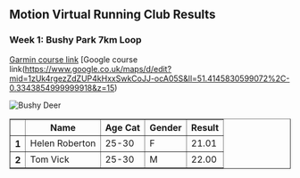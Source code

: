 ## Motion Virtual Running Club Results
### Week 1: Bushy Park 7km Loop

[Garmin course link](https://connect.garmin.com/modern/course/45546279)
[Google course link(https://www.google.co.uk/maps/d/edit?mid=1zUk4rgezZdZUP4kHxxSwkCoJJ-ocA05S&ll=51.4145830599072%2C-0.3343854999999918&z=15)

![Bushy Deer](https://user-images.githubusercontent.com/74325300/98930631-cc0cf500-24d4-11eb-9d39-260b7269e0ac.jpeg)

<table border="1" class="dataframe">
  <thead>
    <tr style="text-align: centre;">
      <th></th>
      <th>Name</th>
      <th>Age Cat</th>
      <th>Gender</th>
      <th>Result</th>
    </tr>
  </thead>
  <tbody>
    <tr>
      <th>1</th>
      <td>Helen Roberton</td>
      <td>25-30</td>
      <td>F</td>
      <td>21.01</td>
    </tr>
    <tr>
      <th>2</th>
      <td>Tom Vick</td>
      <td>25-30</td>
      <td>M</td>
      <td>22.00</td>
    </tr>
  </tbody>
</table>

  
